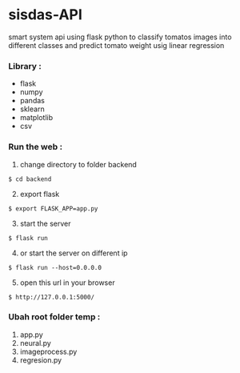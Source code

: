 # sisdas-API
smart system api using flask python to classify tomatos images into different classes and predict tomato weight usig linear regression

### Library :
* flask
* numpy
* pandas
* sklearn
* matplotlib
* csv

### Run the web  :
1. change directory to folder backend
```
$ cd backend
```
2. export flask
```
$ export FLASK_APP=app.py
```

3. start the server
```
$ flask run
```

4. or start the server on different ip
```
$ flask run --host=0.0.0.0
```

5. open this url in your browser
```
$ http://127.0.0.1:5000/
```


### Ubah root folder temp  :
1. app.py 
2. neural.py
3. imageprocess.py
4. regresion.py
